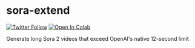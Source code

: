 # sora-extend

[![Twitter Follow](https://img.shields.io/twitter/follow/mattshumer_?style=social)](https://x.com/mattshumer_) [![Open In Colab](https://colab.research.google.com/assets/colab-badge.svg)](https://colab.research.google.com/)

Generate long Sora 2 videos that exceed OpenAI's native 12-second limit

